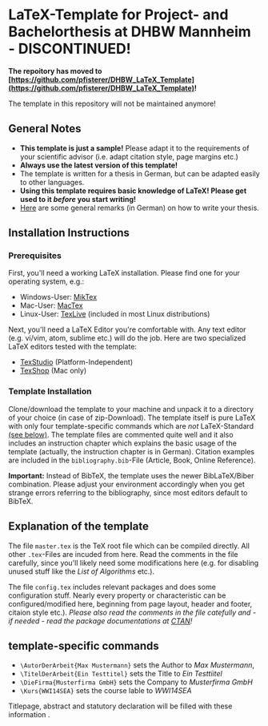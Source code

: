 # LaTeX-Template for Project- and Bachelorthesis at DHBW Mannheim - DISCONTINUED!

__The repoitory has moved to [https://github.com/pfisterer/DHBW_LaTeX_Template](https://github.com/pfisterer/DHBW_LaTeX_Template)!__
 
The template in this repository will not be maintained anymore!

## General Notes
* __This template is just a sample!__ Please adapt it to the requirements of your scientific advisor (i.e. adapt citation style, page margins etc.)
* __Always use the latest version of this template!__
* The template is written for a thesis in German, but can be adapted easily to other languages.
* **Using this template requires basic knowledge of LaTeX! Please get used to it *before* you start writing!**
* [Here](hinweise-wissenschaftliche-arbeiten.md) are some general remarks (in German) on how to write your thesis.


## Installation Instructions

### Prerequisites

First, you'll need a working LaTeX installation. Please find one for your
operating system, e.g.:

* Windows-User: [MikTex](http://www.miktex.org)
* Mac-User: [MacTex](http://www.tug.org/mactex/index.html)
* Linux-User: [TexLive](http://www.tug.org/texlive/) (included in most Linux distributions)

Next, you'll need a LaTeX Editor you're comfortable with. Any text editor
(e.g. vi/vim, atom, sublime etc.) will do the job. Here are two specialized
LaTeX editors tested with the template:

* [TexStudio](http://www.texstudio.org) (Platform-Independent)
* [TexShop](http://pages.uoregon.edu/koch/texshop/) (Mac only)

### Template Installation

Clone/download the template to your machine and unpack it to a directory of your choice (in case of zip-Download).
The template itself is pure LaTeX with only four template-specific commands which are _not_ LaTeX-Standard [(see below)](#markdown-header-template-specific-commands).
The template files are commented quite well and it also includes an instruction chapter which explains the basic usage of the template (actually, the instruction chapter is in German).
Citation examples are included in the `bibliography.bib`-File (Article, Book, Online Reference).

**Important:** Instead of BibTeX, the template uses the newer BibLaTeX/Biber combination. Please adjust your environment accordingly when you get strange errors referring to the bibliography, since most editors default to BibTeX.

## Explanation of the template
The file `master.tex` is the TeX root file which can be compiled directly. All other `.tex`-Files are incuded from here. Read the comments in the file carefully, since you'll likely
need some modifications here (e.g. for disabling unused stuff like the *List of Algorithms* etc.).

The file `config.tex` includes relevant
packages and does some configuration stuff. Nearly every property or characteristic can be configured/modified here, beginning from page layout, header and footer, citaion style etc.). *Please also read the comments in the file catefully and - if needed - read the package documentations at [CTAN](http://www.ctan.org)!*

## template-specific commands
- `\AutorDerArbeit{Max Mustermann}` sets the Author to *Max Mustermann*,
- `\TitelDerArbeit{Ein Testtitel}` sets the Title to *Ein Testtiitel*
- `\DieFirma{Musterfirma GmbH}` sets the Company to *Musterfirma GmbH*
- `\Kurs{WWI14SEA}` sets the course lable to *WWI14SEA*

Titlepage, abstract and statutory declaration will be filled with these information
.
